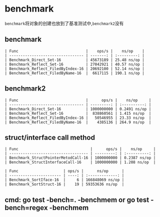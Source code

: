 # benchmark
`benchmark`将对象的创建也放到了基准测试中,`benchmark2`没有  
## benchmark

    | Func                              |    ops/s |    ns/op    |
    | --------------------------------- | -------: | :---------: |
    | Benchmark_Direct_Set-16           | 45673189 | 25.48 ns/op |
    | Benchmark_Reflect_Set-16          | 27042921 | 40.57 ns/op |
    | Benchmark_Reflect_FiledByIndex-16 | 20692100 | 52.14 ns/op |
    | Benchmark_Reflect_FiledByName-16  |  6617115 | 190.1 ns/op |





## benchmark2
    | Func                              |      ops/s |    ns/op     |
    | --------------------------------- | ---------: | :----------: |
    | Benchmark_Direct_Set-16           | 1000000000 | 0.2491 ns/op |
    | Benchmark_Reflect_Set-16          |  838860561 | 1.415 ns/op  |
    | Benchmark_Reflect_FiledByIndex-16 |   50546955 | 23.33 ns/op  |
    | Benchmark_Reflect_FiledByName-16  |    4385136 | 264.9 ns/op  |


## struct/interface call method
    | Func                                |      ops/s |    ns/op     |
    | ----------------------------------- | ---------: | :----------: |
    | Benchmark_StructPointerMetodCall-16 | 1000000000 | 0.2387 ns/op |
    | Benchmark_StructInterfaceCall-16    | 1000000000 | 1.208 ns/op  |

    | Func                    | ops/s |      ns/op      |
    | ----------------------- | ----: | :-------------: |
    | Benchmark_SortIface-16  |     6 | 166848069 ns/op |
    | Benchmark_SortStruct-16 |    19 | 59353636 ns/op  |


## cmd:  go test -bench=. -benchmem or go test -bench=regex -benchmem 